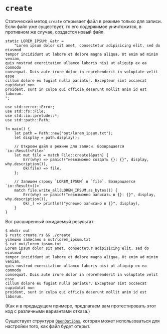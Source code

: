 # `create`

Статический метод `create` открывает файл в режиме 
только для записи. Если файл уже существует, то его содержимое 
уничтожится, в противном же случае, создастся новый файл.

```rust,ignore
static LOREM_IPSUM: &str =
    "Lorem ipsum dolor sit amet, consectetur adipisicing elit, sed do eiusmod
tempor incididunt ut labore et dolore magna aliqua. Ut enim ad minim veniam,
quis nostrud exercitation ullamco laboris nisi ut aliquip ex ea commodo
consequat. Duis aute irure dolor in reprehenderit in voluptate velit esse
cillum dolore eu fugiat nulla pariatur. Excepteur sint occaecat cupidatat non
proident, sunt in culpa qui officia deserunt mollit anim id est laborum.
";

use std::error::Error;
use std::fs::File;
use std::io::prelude::*;
use std::path::Path;

fn main() {
    let path = Path::new("out/lorem_ipsum.txt");
    let display = path.display();

    // Откроем файл в режиме для записи. Возвращается `io::Result<File>`
    let mut file = match File::create(&path) {
        Err(why) => panic!("невозможно создать {}: {}", display, why.description()),
        Ok(file) => file,
    };

    // Запишем строку `LOREM_IPSUM` в `file`. Возвращается `io::Result<()>`
    match file.write_all(LOREM_IPSUM.as_bytes()) {
        Err(why) => panic!("невозможно записать в {}: {}", display, why.description()),
        Ok(_) => println!("успешно записано в {}", display),
    }
}
```

Вот расширенный ожидаемый результат:

```shell
$ mkdir out
$ rustc create.rs && ./create
успешно записано в out/lorem_ipsum.txt
$ cat out/lorem_ipsum.txt
Lorem ipsum dolor sit amet, consectetur adipisicing elit, sed do eiusmod
tempor incididunt ut labore et dolore magna aliqua. Ut enim ad minim veniam,
quis nostrud exercitation ullamco laboris nisi ut aliquip ex ea commodo
consequat. Duis aute irure dolor in reprehenderit in voluptate velit esse
cillum dolore eu fugiat nulla pariatur. Excepteur sint occaecat cupidatat non
proident, sunt in culpa qui officia deserunt mollit anim id est laborum.
```

(Как и в предыдущем примере, предлагаем вам протестировать этот 
код с различными вариантами отказа.)

Существует структура [`OpenOptions`](https://doc.rust-lang.org/std/fs/struct.OpenOptions.html), которая 
может использоваться для настройки того, как файл будет открыт.
